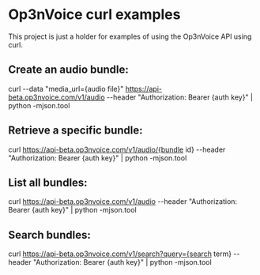 Op3nVoice curl examples
==============

This project is just a holder for examples of using the Op3nVoice API using curl.

## Create an audio bundle:

curl --data "media_url={audio file}" https://api-beta.op3nvoice.com/v1/audio --header "Authorization: Bearer {auth key}" | python -mjson.tool

## Retrieve a specific bundle:

curl https://api-beta.op3nvoice.com/v1/audio/{bundle id} --header "Authorization: Bearer {auth key}" | python -mjson.tool

## List all bundles:

curl https://api-beta.op3nvoice.com/v1/audio --header "Authorization: Bearer {auth key}" | python -mjson.tool

## Search bundles:

curl https://api-beta.op3nvoice.com/v1/search?query={search term} --header "Authorization: Bearer {auth key}" | python -mjson.tool